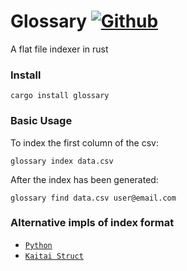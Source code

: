 # Glossary [![Github](https://github.com/waltonseymour/glossary/workflows/Rust/badge.svg)](https://github.com/waltonseymour/glossary/actions)

A flat file indexer in rust

### Install
`cargo install glossary`

### Basic Usage
To index the first column of the csv:

`glossary index data.csv`

After the index has been generated:

`glossary find data.csv user@email.com`


### Alternative impls of index format

* [`Python`](https://github.com/KOLANICH-libs/glossary.py)
* [`Kaitai Struct`](https://github.com/KOLANICH-specs/kaitai_struct_formats/blob/glossary_index/database/glossary_index.ksy)
